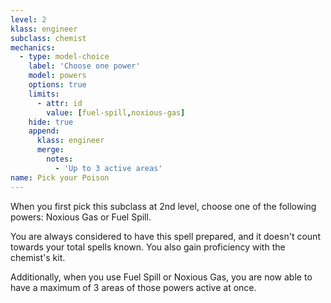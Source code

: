 ```yaml
---
level: 2
klass: engineer
subclass: chemist
mechanics:
  - type: model-choice
    label: 'Choose one power'
    model: powers
    options: true
    limits:
      - attr: id
        value: [fuel-spill,noxious-gas]
    hide: true
    append:
      klass: engineer
      merge:
        notes:
          - 'Up to 3 active areas'
name: Pick your Poison
---
```

When you first pick this subclass at 2nd level, choose one of the following powers: Noxious Gas or Fuel Spill.

You are always considered to have this spell prepared, and it doesn't count towards your total spells known.
You also gain proficiency with the chemist's kit.

Additionally, when you use Fuel Spill or Noxious Gas, you are now able to have a
maximum of 3 areas of those powers active at once.
